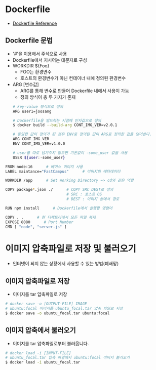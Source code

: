 # Dockerfile
- [Dockerfile Reference](https://docs.docker.com/engine/reference/builder/#shell)
## Dockerfile 문법
- '#'을 이용해서 주석으로 사용
- Dockerfile에서 지시어는 대문자로 구성
- WORKDIR ${Foo}
  - FOO는 환경변수
  - 호스트의 환경변수가 아닌 컨테이너 내에 정의된 환경변수
- ARG [변수값]
  - ARG를 통해 변수로 만들어 Dockerfile 내에서 사용이 가능
  - 정의 방식이 총 두 가지가 존재
  ```bash
  # key-value 형식으로 정의
  ARG user1=joosang

  # Dockerfile을 빌드하는 시점에 인자값으로 정의
  $ docker build --build-arg CONT_IMG_VER=v2.0.1
  ```
  ```bash
  # 동일한 값이 정의가 된 경우 ENV로 정의된 값이 ARG로 정의한 값을 덮어쓴다.
  ARG CONT_IMG_VER
  ENV CONT_IMG_VER=v1.0.0

  # user를 따로 넘겨주지 않으면 기본값이 -some_user 값을 사용
  USER ${user:-some_user}
  ```
```bash
FROM node:16      # 베이스 이미지 사용
LABEL maintance="FastCampus"      # 이미지의 메타데이터

WORKDIR /app      # Set Working Directory => cd와 같은 역할

COPY package*.json ./      # COPY SRC DEST로 정의
                           # SRC : 호스트 OS
                           # DEST : 이미지 상에서 경로

RUN npm install      # Dockerfile에서 실행할 명령어

COPY . .      # 현 디렉토리에서 모든 파일 복제
EXPOSE 8080      # Port Number
CMD [ "node", "server.js" ]
```

# 이미지 압축파일로 저장 및 불러오기
- 인터넷이 되지 않는 상황에서 사용할 수 있는 방법(폐쇄망)
## 이미지 압축파일로 저장
- 이미지를 tar 압축파일로 저장
```bash
# docker save -o [OUTPUT-FILE] IMAGE
# ubuntu:focal 이미지를 ubuntu_focal.tar 압축 파일로 저장
$ docker save -o ubuntu_focal.tar ubuntu:focal
```
## 이미지 압축에서 불러오기
- 이미지를 tar 압축파일로부터 불러옵니다.
```bash
# docker load -i [INPUT-FILE]
# ubuntu_focal.tar 압축 파일에서 ubuntu:focal 이미지 불러오기
$ docker load -i ubuntu_focal.tar
```
